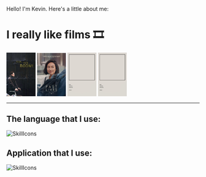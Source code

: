 Hello! I'm Kevin. Here's a little about me:

<body>
  <h1>I really like films 🎞️</h1>

<p align = "center">
   <div class="container">
    <img src="https://raw.githubusercontent.com/justKevv/justKevv/main/Image/4d1604aeab3958da16d77edb6331cdef.jpg" alt="The Shawshank Redemption" width = "15%">
    <img src="https://raw.githubusercontent.com/justKevv/justKevv/main/Image/fbceff19d30643d17e52b2eb0d1d08c6.jpg" alt="The Godfather" width = "15%" height = "15%">
    <img src="https://raw.githubusercontent.com/justKevv/justKevv/main/Image/a9b6553f5be2225b75e00a90894f5c92.jpg" alt="The Dark Knight" width = "15%">
    <img src="https://raw.githubusercontent.com/justKevv/justKevv/main/Image/a9b6553f5be2225b75e00a90894f5c92.jpg" alt="The Lord of the Rings: The Fellowship of the Ring" width = "15%">
  </div>
</p>

---
<h2>
  The language that I use:
</h2>

![SkillIcons](https://skillicons.dev/icons?i=dart,flutter,java,git,html,css,js,php)


<h2>
  Application that I use:
</h2>

![SkillIcons](https://skillicons.dev/icons?i=vscode,idea,ae,au,blender,ps,pr)


</body>
